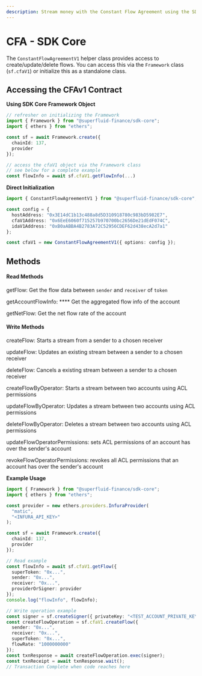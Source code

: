 ```yaml
---
description: Stream money with the Constant Flow Agreement using the SDK Core
---
```


# CFA - SDK Core

The `ConstantFlowAgreementV1` helper class provides access to create/update/delete flows. You can access this via the `Framework` class (`sf.cfaV1`) or initialize this as a standalone class.

## Accessing the CFAv1 Contract

**Using SDK Core Framework Object**

```typescript
// refresher on initializing the Framework
import { Framework } from "@superfluid-finance/sdk-core";
import { ethers } from "ethers";

const sf = await Framework.create({
  chainId: 137,
  provider
});

// access the cfaV1 object via the Framework class
// see below for a complete example
const flowInfo = await sf.cfaV1.getFlowInfo(...)
```

**Direct Initialization**

```typescript
import { ConstantFlowAgreementV1 } from "@superfluid-finance/sdk-core";

const config = {
  hostAddress: "0x3E14dC1b13c488a8d5D310918780c983bD5982E7",
  cfaV1Address: "0x6EeE6060f715257b970700bc2656De21dEdF074C",
  idaV1Address: "0xB0aABBA4B2783A72C52956CDEF62d438ecA2d7a1"
};

const cfaV1 = new ConstantFlowAgreementV1({ options: config });
```

## **Methods**

#### **Read Methods**

getFlow: Get the flow data between `sender` and `receiver` of `token`

getAccountFlowInfo: **** Get the aggregated flow info of the account

getNetFlow: Get the net flow rate of the account

#### **Write Methods**

createFlow: Starts a stream from a sender to a chosen receiver&#x20;

updateFlow: Updates an existing stream between a sender to a chosen receiver

deleteFlow: Cancels a existing stream between a sender to a chosen receiver

createFlowByOperator: Starts a stream between two accounts using ACL permissions

updateFlowByOperator: Updates a stream between two accounts using ACL permissions&#x20;

deleteFlowByOperator: Deletes a stream between two accounts using ACL permissions

updateFlowOperatorPermissions: sets ACL permissions of an account has over the sender's account

revokeFlowOperatorPermissions: revokes all ACL permissions that an account has over the sender's account

**Example Usage**

```typescript
import { Framework } from "@superfluid-finance/sdk-core";
import { ethers } from "ethers";

const provider = new ethers.providers.InfuraProvider(
  "matic",
  "<INFURA_API_KEY>"
);

const sf = await Framework.create({
  chainId: 137,
  provider
});

// Read example
const flowInfo = await sf.cfaV1.getFlow({
  superToken: "0x...",
  sender: "0x...",
  receiver: "0x...",
  providerOrSigner: provider
});
console.log("flowInfo", flowInfo);

// Write operation example
const signer = sf.createSigner({ privateKey: "<TEST_ACCOUNT_PRIVATE_KEY>", provider });
const createFlowOperation = sf.cfaV1.createFlow({
  sender: "0x...",
  receiver: "0x...",
  superToken: "0x...",
  flowRate: "1000000000"
});
const txnResponse = await createFlowOperation.exec(signer);
const txnReceipt = await txnResponse.wait();
// Transaction Complete when code reaches here
```
